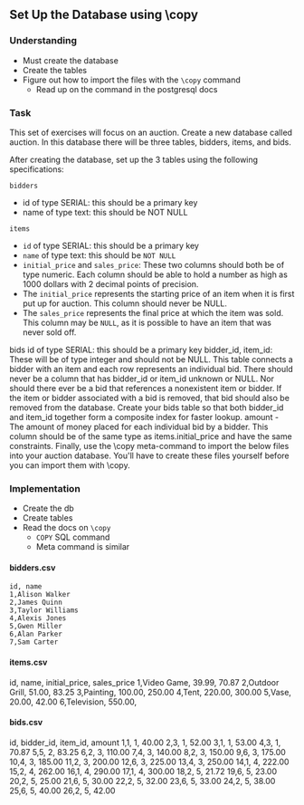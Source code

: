 ## Set Up the Database using \copy

### Understanding
- Must create the database
- Create the tables
- Figure out how to import the files with the `\copy` command
  + Read up on the command in the postgresql docs

### Task

This set of exercises will focus on an auction. Create a new database called auction. In this database there will be three tables, bidders, items, and bids.

After creating the database, set up the 3 tables using the following specifications:

`bidders`
- id of type SERIAL: this should be a primary key
- name of type text: this should be NOT NULL

`items`
- `id` of type SERIAL: this should be a primary key
- `name` of type text: this should be `NOT NULL`
- `initial_price` and `sales_price`: These two columns should both be of type numeric. Each column should be able to hold a number as high as 1000 dollars with 2 decimal points of precision.
- The `initial_price` represents the starting price of an item when it is first put up for auction. This column should never be NULL.
- The `sales_price` represents the final price at which the item was sold. This column may be `NULL`, as it is possible to have an item that was never sold off.

bids
id of type SERIAL: this should be a primary key
bidder_id, item_id: These will be of type integer and should not be NULL. This table connects a bidder with an item and each row represents an individual bid. There should never be a column that has bidder_id or item_id unknown or NULL. Nor should there ever be a bid that references a nonexistent item or bidder. If the item or bidder associated with a bid is removed, that bid should also be removed from the database.
Create your bids table so that both bidder_id and item_id together form a composite index for faster lookup.
amount - The amount of money placed for each individual bid by a bidder. This column should be of the same type as items.initial_price and have the same constraints.
Finally, use the \copy meta-command to import the below files into your auction database. You'll have to create these files yourself before you can import them with \copy.

### Implementation
- Create the db
- Create tables
- Read the docs on `\copy`
  + `COPY` SQL command
  + Meta command is similar

#### bidders.csv
```csv
id, name
1,Alison Walker
2,James Quinn
3,Taylor Williams
4,Alexis Jones
5,Gwen Miller
6,Alan Parker
7,Sam Carter
```

#### items.csv

id, name, initial_price, sales_price
1,Video Game, 39.99, 70.87
2,Outdoor Grill, 51.00, 83.25
3,Painting, 100.00, 250.00
4,Tent, 220.00, 300.00
5,Vase, 20.00, 42.00
6,Television, 550.00,

#### bids.csv

id, bidder_id, item_id, amount
1,1, 1, 40.00
2,3, 1, 52.00
3,1, 1, 53.00
4,3, 1, 70.87
5,5, 2, 83.25
6,2, 3, 110.00
7,4, 3, 140.00
8,2, 3, 150.00
9,6, 3, 175.00
10,4, 3, 185.00
11,2, 3, 200.00
12,6, 3, 225.00
13,4, 3, 250.00
14,1, 4, 222.00
15,2, 4, 262.00
16,1, 4, 290.00
17,1, 4, 300.00
18,2, 5, 21.72
19,6, 5, 23.00
20,2, 5, 25.00
21,6, 5, 30.00
22,2, 5, 32.00
23,6, 5, 33.00
24,2, 5, 38.00
25,6, 5, 40.00
26,2, 5, 42.00
